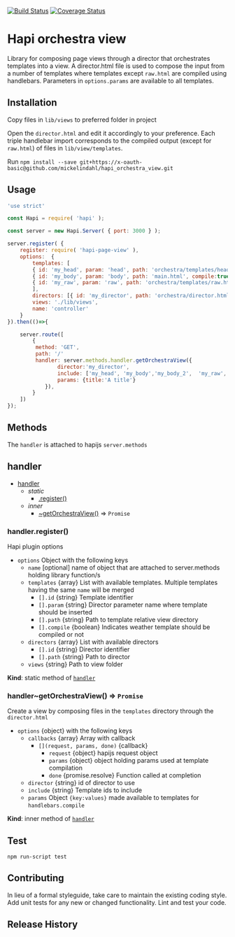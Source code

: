[![Build Status](https://travis-ci.org/mickelindahl/hapi_orchestra_view.svg?branch=master)](https://travis-ci.org/mickelindahl/hapi_orchestra_view)
[![Coverage Status](https://coveralls.io/repos/github/mickelindahl/hapi_orchestra_view/badge.svg?branch=master)](https://coveralls.io/github/mickelindahl/hapi_orchestra_view?branch=master)

# Hapi orchestra view
 
Library for composing page views through a director that orchestrates
templates into a view. A director.html file is used to compose
the input from a number of templates where templates
except `raw.html` are compiled using handlebars. Parameters in
`options.params` are available to all templates.
 

## Installation

Copy files in `lib/views` to preferred folder in project
 
Open the `director.html` and edit it accordingly to your preference. Each 
triple handlebar import corresponds to the compiled output (except for
`raw.html`) of files in `lib/view/templates`.

Run `npm install --save git+https://x-oauth-basic@github.com/mickelindahl/hapi_orchestra_view.git`
  

## Usage
```js
'use strict'

const Hapi = require( 'hapi' );

const server = new Hapi.Server( { port: 3000 } );

server.register( {
    register: require( 'hapi-page-view' ),
    options:  {
        templates: [
        { id: 'my_head', param: 'head', path: 'orchestra/templates/head.html', compile:true },
        { id: 'my_body', param: 'body', path: 'main.html', compile:true },
        { id: 'my_raw', param: 'raw', path: 'orchestra/templates/raw.html', compile:false },
        ],
        directors: [{ id: 'my_director', path: 'orchestra/director.html' }],
        views: './lib/views',
        name: 'controller'
    }
}).then(()=>{

    server.route([
        {
         method: 'GET',
         path: '/'
         handler: server.methods.handler.getOrchestraView({
                director:'my_director',
                include: ['my_head', 'my_body','my_body_2',  'my_raw', 'my_wrong'],
                params: {title:'A title'}
            }),
        }
    ])
});
```

## Methods

The `handler` is attached to hapijs `server.methods`

<a name="server.methods.module_handler"></a>

## handler

* [handler](#server.methods.module_handler)
    * _static_
        * [.register()](#server.methods.module_handler.register)
    * _inner_
        * [~getOrchestraView()](#server.methods.module_handler..getOrchestraView) ⇒ <code>Promise</code>

<a name="server.methods.module_handler.register"></a>

### handler.register()
Hapi plugin options

- `options` Object with the following keys
  - `name` [optional] name of object that are attached to server.methods holding library function/s
  - `templates` {array} List with available templates. Multiple templates having the same `name` will
  be merged
    - `[].id` {string} Template identifier
    - `[].param` {string} Director parameter name where template should be inserted
    - `[].path` {string} Path to template relative view directory
    - `[].compile` {boolean} Indicates weather template should be compiled or not
  - `directors` {array} List with available directors
      - `[].id` {string} Director identifier
      - `[].path` {string} Path to director
  - `views` {string} Path to view folder

**Kind**: static method of <code>[handler](#server.methods.module_handler)</code>  
<a name="server.methods.module_handler..getOrchestraView"></a>

### handler~getOrchestraView() ⇒ <code>Promise</code>
Create a view by composing files in the  `templates` directory
 through the `director.html`

- `options` {object} with the following keys
  - `callbacks` {array} Array with callback
    - `[](request, params, done)` {callback}
      - `request` {object} hapijs request object
      - `params` {object} object holding params used at template compilation
      - `done` {promise.resolve} Function called at completion
  - `director` {string} id of director to use
  - `include` {string} Template ids to include
  - `params` Object `{key:values}` made available to templates for `handlebars.compile`

**Kind**: inner method of <code>[handler](#server.methods.module_handler)</code>  
## Test
`npm run-script test`

## Contributing
In lieu of a formal styleguide, take care to maintain the 
existing coding style. Add unit tests for any new or changed 
functionality. Lint and test your code.

## Release History